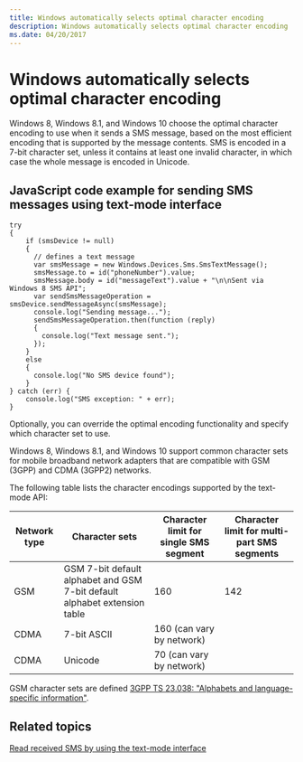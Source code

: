 ```yaml
---
title: Windows automatically selects optimal character encoding
description: Windows automatically selects optimal character encoding
ms.date: 04/20/2017
---
```


# Windows automatically selects optimal character encoding

Windows 8, Windows 8.1, and Windows 10 choose the optimal character encoding to use when it sends a SMS message, based on the most efficient encoding that is supported by the message contents. SMS is encoded in a 7-bit character set, unless it contains at least one invalid character, in which case the whole message is encoded in Unicode.

## JavaScript code example for sending SMS messages using text-mode interface

``` syntax
try
{
    if (smsDevice != null)
    {
      // defines a text message
      var smsMessage = new Windows.Devices.Sms.SmsTextMessage();
      smsMessage.to = id("phoneNumber").value;
      smsMessage.body = id("messageText").value + "\n\nSent via Windows 8 SMS API";
      var sendSmsMessageOperation = smsDevice.sendMessageAsync(smsMessage);
      console.log("Sending message...");
      sendSmsMessageOperation.then(function (reply)
      {
        console.log("Text message sent.");
      });
    }
    else
    {
      console.log("No SMS device found");
    }
} catch (err) {
    console.log("SMS exception: " + err);
}
```

Optionally, you can override the optimal encoding functionality and specify which character set to use.

Windows 8, Windows 8.1, and Windows 10 support common character sets for mobile broadband network adapters that are compatible with GSM (3GPP) and CDMA (3GPP2) networks.

The following table lists the character encodings supported by the text-mode API:

|Network type|Character sets|Character limit for single SMS segment|Character limit for multi-part SMS segments|
|----|----|----|----|
|GSM|GSM 7-bit default alphabet and GSM 7-bit default alphabet extension table|160|142|
|CDMA|7-bit ASCII|160 (can vary by network)| |
|CDMA|Unicode|70 (can vary by network)| |

GSM character sets are defined [3GPP TS 23.038: "Alphabets and language-specific information"](https://portal.3gpp.org/desktopmodules/Specifications/SpecificationDetails.aspx?specificationId=745).

## Related topics

[Read received SMS by using the text-mode interface](read-received-sms-by-using-the-text-mode-interface.md)
